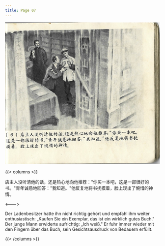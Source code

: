 ```yaml
---
title: Page 07
---
```


![luxun front](../../../images/luxun/MaiShuDeGuShi/7-page-00001.jpg)

{{< columns >}}

店主人没听清他的话，还是热心地向他推荐："你买一本吧，这是一部很好的书。"青年诚恳地回答："我知道。"他反复地将书抚摸着，脸上现出了惋惜的神情。

<--->

Der Ladenbesitzer hatte ihn nicht richtig gehört und empfahl ihm weiter enthusiastisch: „Kaufen Sie ein Exemplar, das ist ein wirklich gutes Buch." Der junge Mann erwiderte aufrichtig: „Ich weiß." Er fuhr immer wieder mit den Fingern über das Buch, sein Gesichtsausdruck von Bedauern erfüllt.

{{< /columns >}}